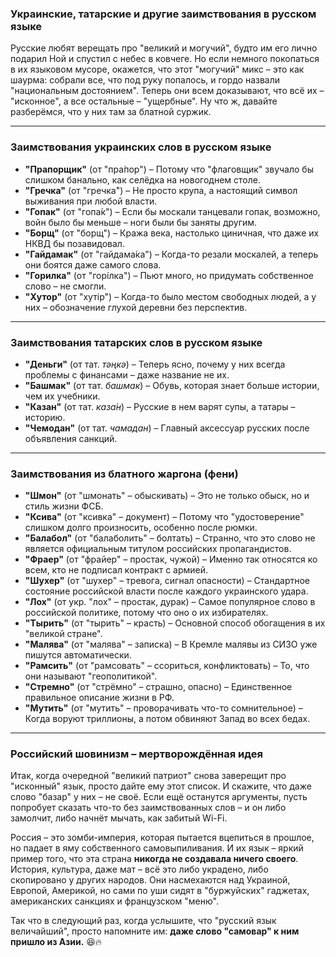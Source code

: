 ### Украинские, татарские и другие заимствования в русском языке

Русские любят верещать про "великий и могучий", будто им его лично подарил Ной и спустил с небес в ковчеге. Но если немного покопаться в их языковом мусоре, окажется, что этот "могучий" микс – это как шаурма: собрали все, что под руку попалось, и гордо назвали "национальным достоянием". Теперь они всем доказывают, что всё их – "исконное", а все остальные – "ущербные". Ну что ж, давайте разберёмся, что у них там за блатной суржик.

* * *

### Заимствования украинских слов в русском языке

- **"Прапорщик"** (от "пра́пор") – Потому что "флаговщик" звучало бы слишком банально, как селёдка на новогоднем столе.
- **"Гречка"** (от "гречка́") – Не просто крупа, а настоящий символ выживания при любой власти.
- **"Гопак"** (от "гопа́к") – Если бы москали танцевали гопак, возможно, войн было бы меньше – ноги были бы заняты другим.
- **"Борщ"** (от "борщ") – Кража века, настолько циничная, что даже их НКВД бы позавидовал.
- **"Гайдамак"** (от "гайдама́ка") – Когда-то резали москалей, а теперь они боятся даже самого слова.
- **"Горилка"** (от "горі́лка") – Пьют много, но придумать собственное слово – не смогли.
- **"Хутор"** (от "хутір") – Когда-то было местом свободных людей, а у них – обозначение глухой деревни без перспектив.

* * *

### Заимствования татарских слов в русском языке

- **"Деньги"** (от тат. *тәңкә*) – Теперь ясно, почему у них всегда проблемы с финансами – даже название не их.
- **"Башмак"** (от тат. *башмак*) – Обувь, которая знает больше истории, чем их учебники.
- **"Казан"** (от тат. *каза́н*) – Русские в нем варят супы, а татары – историю.
- **"Чемодан"** (от тат. *чамадан*) – Главный аксессуар русских после объявления санкций.

* * *

### Заимствования из блатного жаргона (фени)

- **"Шмон"** (от "шмонать" – обыскивать) – Это не только обыск, но и стиль жизни ФСБ.
- **"Ксива"** (от "ксивка" – документ) – Потому что "удостоверение" слишком долго произносить, особенно после рюмки.
- **"Балабол"** (от "балаболить" – болтать) – Странно, что это слово не является официальным титулом российских пропагандистов.
- **"Фраер"** (от "фрайер" – простак, чужой) – Именно так относятся ко всем, кто не подписал контракт с армией.
- **"Шухер"** (от "шухер" – тревога, сигнал опасности) – Стандартное состояние российской власти после каждого украинского удара.
- **"Лох"** (от укр. "лох" – простак, дурак) – Самое популярное слово в российской политике, потому что оно о их избирателях.
- **"Тырить"** (от "тырить" – красть) – Основной способ обогащения в их "великой стране".
- **"Малява"** (от "малява" – записка) – В Кремле малявы из СИЗО уже пишутся автоматически.
- **"Рамсить"** (от "рамсовать" – ссориться, конфликтовать) – То, что они называют "геополитикой".
- **"Стремно"** (от "стрёмно" – страшно, опасно) – Единственное правильное описание жизни в РФ.
- **"Мутить"** (от "мутить" – проворачивать что-то сомнительное) – Когда воруют триллионы, а потом обвиняют Запад во всех бедах.

* * *

### Российский шовинизм – мертворождённая идея

Итак, когда очередной "великий патриот" снова заверещит про "исконный" язык, просто дайте ему этот список. И скажите, что даже слово "базар" у них – не своё. Если ещё останутся аргументы, пусть попробует сказать что-то без заимствованных слов – и он либо замолчит, либо начнёт мычать, как забитый Wi-Fi.

Россия – это зомби-империя, которая пытается вцепиться в прошлое, но падает в яму собственного самовыпиливания. И их язык – яркий пример того, что эта страна **никогда не создавала ничего своего**. История, культура, даже мат – всё это либо украдено, либо скопировано у других народов. Они насмехаются над Украиной, Европой, Америкой, но сами по уши сидят в "буржуйских" гаджетах, американских санкциях и французском "меню".

Так что в следующий раз, когда услышите, что "русский язык величайший", просто напомните им: **даже слово "самовар" к ним пришло из Азии.** 😆🔥